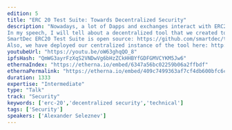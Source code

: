 ```yaml
---
edition: 5
title: "ERC 20 Test Suite: Towards Decentralized Security"
description: "Nowadays, a lot of Dapps and exchanges interact with ERC20 tokens and they expect certain behavior from those contracts. It is crucial to make sure that the token fully complies with ERC20 standard to avoid loss of funds and reputation. The problem is that one cannot easily verify this compliance. This can be done only by ordering an audit or writing and running a bunch of tests. However, these options are expensive and not scalable.
In my speech, I will tell about a decentralized tool that we created to help developers solve such problems. ERC20 Test Suite is a service that runs a series of tests for ERC20 standard compliance in the form of on-chain transactions. The final test results are recorded in a smart contract. Test Suite cannot fake the test results as each test is a transaction recorded in the blockchain.
SmartDec ERC20 Test Suite is open source: https://github.com/smartdec/testsuite
Also, we have deployed our centralized instance of the tool here: http://testsuite.net/ropsten/"
youtubeUrl: "https://youtu.be/oW63ghqQO_8"
ipfsHash: "QmWG3ayrFzXqS2VNDwVg6bHzZCkHHBYfGDFGMVCYKM5Jw6"
ethernaIndex: "https://etherna.io/embed/6347a56bc02259b06a2ffbdf"
ethernaPermalink: "https://etherna.io/embed/409c7499363af7cf4db600bfc6cb82c071392d00d12f25c084af47633b173e78"
duration: 1333
expertise: "Intermediate"
type: "Talk"
track: "Security"
keywords: ['erc-20','decentralized security','technical']
tags: ['Security']
speakers: ['Alexander Seleznev']
---
```

